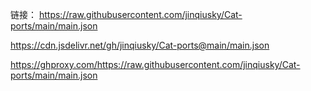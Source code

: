 链接：
https://raw.githubusercontent.com/jinqiusky/Cat-ports/main/main.json

https://cdn.jsdelivr.net/gh/jinqiusky/Cat-ports@main/main.json

https://ghproxy.com/https://raw.githubusercontent.com/jinqiusky/Cat-ports/main/main.json
